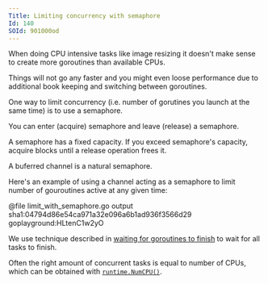 ```yaml
---
Title: Limiting concurrency with semaphore
Id: 140
SOId: 901000od
---
```

When doing CPU intensive tasks like image resizing it doesn't make sense to create more goroutines than available CPUs.

Things will not go any faster and you might even loose performance due to additional book keeping and switching between goroutines.

One way to limit concurrency (i.e. number of gorutines you launch at the same time) is to use a semaphore.

You can enter (acquire) semaphore and leave (release) a semaphore.

A semaphore has a fixed capacity. If you exceed semaphore's capacity, acquire blocks until a release operation frees it.

A buferred channel is a natural semaphore.

Here's an example of using a channel acting as a semaphore to limit number of gouroutines active at any given time:

@file limit_with_semaphore.go output sha1:04794d86e54ca971a32e096a6b1ad936f3566d29 goplayground:HLtenC1w2yO

We use technique described in [waiting for goroutines to finish](139) to wait for all tasks to finish.

Often the right amount of concurrent tasks is equal to number of CPUs, which can be obtained with [`runtime.NumCPU()`](https://golang.org/pkg/runtime/#NumCPU).


